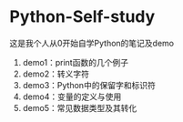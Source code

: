 # Python-Self-study
这是我个人从0开始自学Python的笔记及demo
1. demo1：print函数的几个例子
2. demo2：转义字符
3. demo3：Python中的保留字和标识符
4. demo4：变量的定义与使用
5. demo5：常见数据类型及其转化

